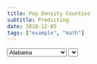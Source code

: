 ```yaml
---
title: Pop Density Counties
subtitle: Predicting
date: 2018-12-05
tags: ["example", "math"]
---
```






<select id="myState" onchange="countyList()">
    <option value="01" selected>Alabama
	<option value="02">Alaska
	<option value="04">Arizona
	<option value="05">Arkansas
	<option value="06">California
	<option value="08">Colorado
	<option value="09">Connecticut
	<option value="10">Delaware
	<option value="11">District of Columbia
	<option value="12">Florida
	<option value="13">Georgia
	<option value="15">Hawaii
	<option value="16">Idaho
	<option value="17">Illinois
	<option value="18">Indiana
	<option value="19">Iowa
	<option value="20">Kansas
	<option value="21">Kentucky
	<option value="22">Louisiana
	<option value="23">Maine
	<option value="24">Maryland
	<option value="25">Massachusetts
	<option value="26">Michigan
	<option value="27">Minnesota
	<option value="28">Mississippi
	<option value="29">Missouri
	<option value="30">Montana
	<option value="31">Nebraska
	<option value="32">Nevada
	<option value="33">New Hampshire
	<option value="34">New Jersey
	<option value="35">New Mexico
	<option value="36">New York
	<option value="37">North Carolina
	<option value="38">North Dakota
	<option value="39">Ohio
	<option value="40">Oklahoma
	<option value="41">Oregon
	<option value="42">Pennsylvania
	<option value="44">Rhode Island
	<option value="45">South Carolina
	<option value="46">South Dakota
	<option value="47">Tennessee
	<option value="48">Texas
	<option value="49">Utah
	<option value="50">Vermont
	<option value="51">Virginia
	<option value="53">Washington
	<option value="54">West Virginia
	<option value="55">Wisconsin
	<option value="56">Wyoming
</select>
<select id="myCounty" onchange="drawChart()">
</select>


<div id="histogram_div" style="width: 900px; height: 500px"></div>
<div id="pop_density"></div>








